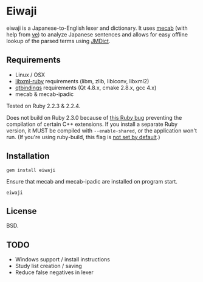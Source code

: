 # Eiwaji

eiwaji is a Japanese-to-English lexer and dictionary. It uses [mecab](http://taku910.github.io/mecab/) (with help from [ve](https://github.com/Kimtaro/ve)) to analyze Japanese sentences and allows for easy offline lookup of the parsed terms using [JMDict](http://www.edrdg.org/jmdict/j_jmdict.html).

## Requirements
* Linux / OSX
* [libxml-ruby](https://github.com/xml4r/libxml-ruby) requirements (libm, zlib, libiconv, libxml2)
* [qtbindings](https://github.com/ryanmelt/qtbindings) requirements (Qt 4.8.x, cmake 2.8.x, gcc 4.x)
* mecab & mecab-ipadic

Tested on Ruby 2.2.3 & 2.2.4.

Does not build on Ruby 2.3.0 because of [this Ruby bug](https://bugs.ruby-lang.org/issues/11962) preventing the compilation of certain C++ extensions. If you install a separate Ruby version, it MUST be compiled with `--enable-shared`, or the application won't run. (If you're using ruby-build, this flag is [not set by default](https://github.com/rbenv/ruby-build/issues/35).)

## Installation
```
gem install eiwaji
```
Ensure that mecab and mecab-ipadic are installed on program start.
```
eiwaji
```

## License
BSD.

## TODO
* Windows support / install instructions
* Study list creation / saving
* Reduce false negatives in lexer
